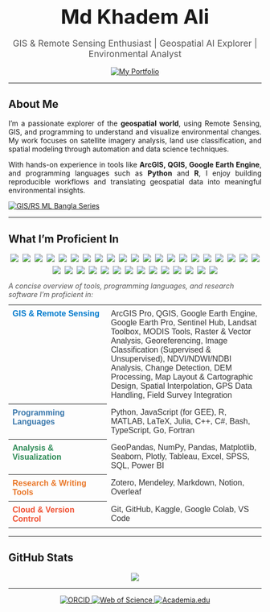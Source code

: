 <h1 align="center" style="font-size:2.5rem; margin-bottom:8px;">Md Khadem Ali</h1>

<p align="center" style="font-size:1.1rem; color:#555; margin-bottom:16px;">
  GIS & Remote Sensing Enthusiast | Geospatial AI Explorer | Environmental Analyst
</p>

<p align="center">
  <a href="https://www.khademali.com" target="_blank" rel="noopener noreferrer">
    <img 
      src="https://img.shields.io/badge/-My%20Portfolio-0A66C2?style=flat&logo=read-the-docs&logoColor=white&height=18&radius=12" 
      alt="My Portfolio" 
    />
  </a>
</p>

---
## About Me

<div align="justify">

I’m a passionate explorer of the **geospatial world**, using Remote Sensing, GIS, and programming to understand and visualize environmental changes. My work focuses on satellite imagery analysis, land use classification, and spatial modeling through automation and data science techniques.

With hands-on experience in tools like **ArcGIS, QGIS, Google Earth Engine**, and programming languages such as **Python** and **R**, I enjoy building reproducible workflows and translating geospatial data into meaningful environmental insights.

</div>


<a href="https://github.com/mdkhademali/gis-rs-ml-bangla-series" target="_blank" rel="noopener noreferrer">
  <img 
    src="https://img.shields.io/badge/-GIS%2FRS%20ML%20Bangla-181717?style=flat&logo=github&logoColor=white&height=18&radius=12" 
    alt="GIS/RS ML Bangla Series" 
  />
</a>

---

<h2>What I’m Proficient In</h2>

<!-- Badges Section -->
<div style="display:flex; flex-wrap:wrap; gap:8px; justify-content:center; margin-bottom:15px;">
  <!-- Core GIS / RS Tools -->
  <img src="https://img.shields.io/badge/GIS-00BFFF?style=flat&logo=databricks&logoColor=white&height=25" />
  <img src="https://img.shields.io/badge/Remote%20Sensing-0057A0?style=flat&logo=satellite&logoColor=white&height=25" />
  <img src="https://img.shields.io/badge/ArcGIS%20Pro-007ACC?style=flat&logo=arcgis&logoColor=white&height=25" />
  <img src="https://img.shields.io/badge/QGIS-A3C93A?style=flat&logo=qgis&logoColor=white&height=25" />
  <img src="https://img.shields.io/badge/Google%20Earth%20Engine-4285F4?style=flat&logo=googleearth&logoColor=white&height=25" />
  <img src="https://img.shields.io/badge/PostGIS-2E8B57?style=flat&logo=postgresql&logoColor=white&height=25" />

  <!-- Programming & Scripting -->
  <img src="https://img.shields.io/badge/Python-3776AB?style=flat&logo=python&logoColor=white&height=25" />
  <img src="https://img.shields.io/badge/R-276DC3?style=flat&logo=r&logoColor=white&height=25" />
  <img src="https://img.shields.io/badge/Jupyter-F37626?style=flat&logo=jupyter&logoColor=white&height=25" />
  <img src="https://img.shields.io/badge/MySQL-00618A?style=flat&logo=mysql&logoColor=white&height=25" />
  <img src="https://img.shields.io/badge/Matlab-0076A8?style=flat&logo=mathworks&logoColor=white&height=25" />
  <img src="https://img.shields.io/badge/Go-00ADD8?style=flat&logo=go&logoColor=white&height=25" />
  <img src="https://img.shields.io/badge/Fortran-4D4D4D?style=flat&logo=fortran&logoColor=white&height=25" />
  <img src="https://img.shields.io/badge/C++-00599C?style=flat&logo=c%2B%2B&logoColor=white&height=25" />
  <img src="https://img.shields.io/badge/JavaScript-F7DF1E?style=flat&logo=javascript&logoColor=black&height=25" />
  <img src="https://img.shields.io/badge/TypeScript-3178C6?style=flat&logo=typescript&logoColor=white&height=25" />
  <img src="https://img.shields.io/badge/C%23-239120?style=flat&logo=c-sharp&logoColor=white&height=25" />
  <img src="https://img.shields.io/badge/Julia-9558B2?style=flat&logo=julia&logoColor=white&height=25" />
  <img src="https://img.shields.io/badge/Bash-4EAA25?style=flat&logo=gnu-bash&logoColor=white&height=25" />

  <!-- Analysis & Visualization -->
  <img src="https://img.shields.io/badge/NumPy-013243?style=flat&logo=numpy&logoColor=white&height=25" />
  <img src="https://img.shields.io/badge/Pandas-150458?style=flat&logo=pandas&logoColor=white&height=25" />
  <img src="https://img.shields.io/badge/Plotly-3F4F75?style=flat&logo=plotly&logoColor=white&height=25" />
  <img src="https://img.shields.io/badge/Tableau-E97627?style=flat&logo=tableau&logoColor=white&height=25" />
  <img src="https://img.shields.io/badge/Excel-217346?style=flat&logo=microsoft-excel&logoColor=white&height=25" />
  <img src="https://img.shields.io/badge/SPSS-1F77B4?style=flat&logo=ibm&logoColor=white&height=25" />
  <img src="https://img.shields.io/badge/Power%20BI-F2C811?style=flat&logo=microsoft-powerbi&logoColor=black&height=25" />

  <!-- Research & Writing Tools -->
  <img src="https://img.shields.io/badge/Zotero-B80000?style=flat&logo=zotero&logoColor=white&height=25" />
  <img src="https://img.shields.io/badge/Mendeley-A41E34?style=flat&logo=mendeley&logoColor=white&height=25" />
  <img src="https://img.shields.io/badge/Markdown-4D4D4D?style=flat&logo=markdown&logoColor=white&height=25" />
  <img src="https://img.shields.io/badge/Notion-24292E?style=flat&logo=notion&logoColor=white&height=25" />
  <img src="https://img.shields.io/badge/Overleaf-179C7D?style=flat&logo=overleaf&logoColor=white&height=25" />

  <!-- Cloud & Version Control -->
  <img src="https://img.shields.io/badge/Git-F05032?style=flat&logo=git&logoColor=white&height=25" />
  <img src="https://img.shields.io/badge/GitHub-181717?style=flat&logo=github&logoColor=white&height=25" />
  <img src="https://img.shields.io/badge/Kaggle-20BEFF?style=flat&logo=kaggle&logoColor=white&height=25" />
  <img src="https://img.shields.io/badge/Google%20Colab-F9AB00?style=flat&logo=googlecolab&logoColor=white&height=25" />
</div>

<!-- Skills Overview -->
<p style="font-style:italic; color:#555; margin-bottom:12px;">A concise overview of tools, programming languages, and research software I’m proficient in:</p>

<!-- Skills Table -->
<table style="width:100%; border-collapse:collapse; font-family:Arial, sans-serif; margin-top:5px;">
  <tr>
    <th align="left" style="padding:8px; vertical-align:top; width:180px; color:#007ACC;">GIS & Remote Sensing</th>
    <td style="padding:8px; vertical-align:top; color:#333;">
      ArcGIS Pro, QGIS, Google Earth Engine, Google Earth Pro, Sentinel Hub, Landsat Toolbox, MODIS Tools, Raster & Vector Analysis, Georeferencing, Image Classification (Supervised & Unsupervised), NDVI/NDWI/NDBI Analysis, Change Detection, DEM Processing, Map Layout & Cartographic Design, Spatial Interpolation, GPS Data Handling, Field Survey Integration
    </td>
  </tr>
  <tr>
    <th align="left" style="padding:8px; vertical-align:top; color:#3776AB;">Programming Languages</th>
    <td style="padding:8px; vertical-align:top; color:#333;">Python, JavaScript (for GEE), R, MATLAB, LaTeX, Julia, C++, C#, Bash, TypeScript, Go, Fortran</td>
  </tr>
  <tr>
    <th align="left" style="padding:8px; vertical-align:top; color:#2E8B57;">Analysis & Visualization</th>
    <td style="padding:8px; vertical-align:top; color:#333;">
      GeoPandas, NumPy, Pandas, Matplotlib, Seaborn, Plotly, Tableau, Excel, SPSS, SQL, Power BI
    </td>
  </tr>
  <tr>
    <th align="left" style="padding:8px; vertical-align:top; color:#E97627;">Research & Writing Tools</th>
    <td style="padding:8px; vertical-align:top; color:#333;">
      Zotero, Mendeley, Markdown, Notion, Overleaf
    </td>
  </tr>
  <tr>
    <th align="left" style="padding:8px; vertical-align:top; color:#F05032;">Cloud & Version Control</th>
    <td style="padding:8px; vertical-align:top; color:#333;">
      Git, GitHub, Kaggle, Google Colab, VS Code
    </td>
  </tr>
</table>

---

## GitHub Stats

<p align="center">
  <img src="https://github-readme-stats.vercel.app/api/top-langs/?username=mdkhademali&layout=compact&langs_count=10&theme=radical" />
</p>

---

<p align="center">
  <a href="https://orcid.org/0009-0006-0917-3372" target="_blank" rel="noopener noreferrer">
    <img src="https://img.shields.io/badge/-A6CE39?style=flat&logo=orcid&logoColor=white&rounded=true" alt="ORCID" />
  </a>

  <a href="https://www.webofscience.com/wos/author/record/NZO-2787-2025" target="_blank" rel="noopener noreferrer">
    <img src="https://img.shields.io/badge/-228B22?style=flat&logo=clarivate&logoColor=white&rounded=true" alt="Web of Science" />
  </a>

  <a href="https://graphicspath.academia.edu/mdkhademali" target="_blank" rel="noopener noreferrer">
    <img src="https://img.shields.io/badge/-414141?style=flat&logo=academia&logoColor=white&rounded=true" alt="Academia.edu" />
  </a>
</p>

